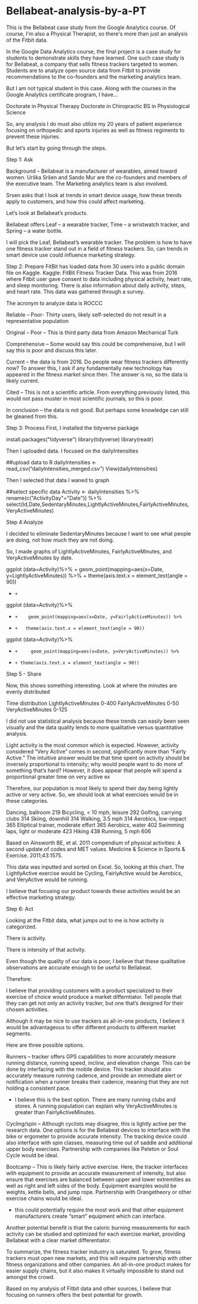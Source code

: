 # Bellabeat-analysis-by-a-PT
This is the Bellabeat case study from the Google Analytics course.  Of course, I'm also a Physical Therapist, so there's more than just an analysis of the Fitbit data.

In the Google Data Analytics course, the final project is a case study for students to demonstrate skills they have learned.  One such case study is for Bellabeat, a company that sells fitness trackers targeted to women.  Students are to analyze open source data from Fitbit to provide recommendations to the co-founders and the marketing analytics team.

But I am not typical student in this case.  Along with the courses in the Google Analytics certificate program, I have…

Doctorate in Physical Therapy
Doctorate in Chiropractic
BS in Physiological Science

So, any analysis I do must also utilize my 20 years of patient experience focusing on orthopedic and sports injuries as well as fitness regiments to prevent these injuries.

But let’s start by going through the steps.

Step 1: Ask

Background – Bellabeat is a manufacturer of wearables, aimed toward women.  Urška Sršen and Sando Mur are the co-founders and members of the executive team.  The Marketing analytics team is also involved.

Srsen asks that I look at trends in smart device usage, how these trends apply to customers, and how this could affect marketing.

Let’s look at Bellabeat’s products.

Bellabeat offers Leaf – a wearable tracker, Time – a wristwatch tracker, and Spring – a water bottle.

I will pick the Leaf, Bellabeat’s wearable tracker.  The problem is how to have one fitness tracker stand out in a field of fitness trackers.  So, can trends in smart device use could influence marketing strategy.

 
Step 2: Prepare
FitBit has loaded data from 30 users into a public domain file on Kaggle.  Kaggle: FitBit Fitness Tracker Data.  This was from 2016 where Fitbit user gave consent to data including physical activity, heart rate, and sleep monitoring.  There is also information about daily activity, steps, and heart rate.  This data was gathered through a survey.

The acronym to analyze data is ROCCC

Reliable – Poor- Thirty users, likely self-selected do not result in a representative population

Original – Poor – This is third party data from Amazon Mechanical Turk

Comprehensive – Some would say this could be comprehensive, but I will say this is poor and discuss this later.

Current – the data is from 2016.  Do people wear fitness trackers differently now?  To answer this, I ask if any fundamentally new technology has appeared in the fitness market since then.  The answer is no, so the data is likely current.

Cited – This is not a scientific article.  From everything previously listed, this would not pass muster in most scientific journals, so this is poor.


In conclusion – the data is not good.  But perhaps some knowledge can still be gleaned from this.



Step 3: Process
First, I installed the tidyverse package

install.packages("tidyverse")
library(tidyverse)
library(readr)

Then I uploaded data.  I focused on the dailyIntensities

##upload data to R
dailyIntensities ← read_csv(“dailyIntensities_merged.csv”)
View(dailyIntensities)


Then I selected that data I waned to graph

##select specific data
Activity <- dailyIntensities %>%
rename(c("ActivityDay"="Date")) %>%
select(Id,Date,SedentaryMinutes,LightlyActiveMinutes,FairlyActiveMinutes,VeryActiveMinutes)





Step 4:Analyze

I decided to eliminate SedentaryMinutes because I want to see what people are doing, not how much they are not doing.

So, I made graphs of LightlyActiveMinutes, FairlyActiveMinutes, and VeryActiveMinutes by date.









ggplot (data=Activity)%>%
     +     geom_point(mapping=aes(x=Date, y=LightlyActiveMinutes)) %>%
      +    theme(axis.text.x = element_text(angle = 90))





+     +   






















ggplot (data=Activity)%>%
+     +    geom_point(mapping=aes(x=Date, y=FairlyActiveMinutes)) %>%
+     +   theme(axis.text.x = element_text(angle = 90))




























ggplot (data=Activity)%>%
+     +     geom_point(mapping=aes(x=Date, y=VeryActiveMinutes)) %>%
+     + theme(axis.text.x = element_text(angle = 90))




















Step 5 - Share




Now, this shows something interesting.  Look at where the minutes are evenly distributed



Time distribution
LightlyActiveMinutes
0-400
FairlyActiveMinutes
0-50
VeryActiveMinutes
0-125


I did not use statistical analysis because these trends can easily been seen visually and the data quality lends to more qualitative versus quantitative analysis.


Light activity is the most common which is expected.  However, activity considered “Very Active” comes in second, significantly more than “Fairly Active.”  The intuitive answer would be that time spent on activity should be inversely proportional to intensity; why would people want to do more of something that’s hard?  However, it does appear that people will spend a proportional greater time on very active ex

Therefore, our population is most likely to spend their day being lightly active or very active.  So, we should look at what exercises would be in these categories.





Dancing, ballroom			219
Bicycling, < 10 mph, leisure		292
Golfing, carrying clubs		314
Skiing, downhill			314
Walking, 3.5 mph			314
Aerobics, low-impact			365
Elliptical trainer, moderate effort	365
Aerobics, water			402
Swimming laps, light or moderate	423
Hiking					438
Running, 5 mph			606


Based on Ainsworth BE, et al. 2011 compendium of physical activities: A second update of codes and MET values. Medicine & Science in Sports & Exercise. 2011;43:1575.

This  data was inputted and sorted on Excel.
So, looking at this chart.  The LightlyActive exercise would be Cycling, FairlyActive would be Aerobics, and VeryActive would be running.




I believe that focusing our product towards these activities would be an effective marketing strategy.






Step 6: Act 


Looking at the Fitbit data, what jumps out to me is how activity is categorized.

There is activity.

There is intensity of that activity.

Even though the quality of our data is poor, I believe that these qualitative observations are accurate enough to be useful to Bellabeat.


Therefore:

I believe that providing customers with a product specialized to their exercise of choice would produce a market differntiator.  Tell people that they can get not only an activity tracker, but one that’s designed for their chosen activities.



Although it may be nice to use trackers as all-in-one products, I believe it would be advantageous to offer different products to different market segments.

Here are three possible options.

Runners – tracker offers GPS capabilities to more accurately measure running distance, running speed, incline, and elevation change.  This can be done by interfacing with the mobile device.  This tracker should also accurately measure running cadence, and provide an immediate alert or notification when a runner breaks their cadence, meaning that they are not holding a consistent pace.  
 - I believe this is the best option.  There are many running clubs and stores.  A running population can explain why VeryActiveMinutes is greater than FairlyActiveMinutes.



Cycling/spin – Although cyclists may disagree, this is lightly active per the research data.  One options is for the Bellabeat devices to interface with the bike or ergometer to provide accurate intensity.  The tracking device could also interface with spin classes, measuring time out of saddle and additional upper body exercises.  Partnership with companies like Peleton or Soul Cycle would be ideal.

Bootcamp – This is likely fairly active exercise.  Here, the tracker interfaces with equipment to provide an accurate measurement of intensity, but also ensure that exercises are balanced between upper and lower extremities as well as right and left sides of the body.  Equipment examples would be weights, kettle bells, and jump rope.  Partnership with Orangetheory or other exercise chains would be ideal.
 - this could potentially require the most work and that other equipment manufacturers create “smart” equipment which can interface.


Another potential benefit is that the caloric burning measurements for each activity can be studied and optimized for each exercise market, providing Bellabeat with a clear market differentiator.  


To summarize, the fitness tracker industry is saturated.  To grow, fitness trackers must open new markets, and this will require partnership with other fitness organizations and other companies.  An all-in-one product makes for easier supply chains, but it also makes it virtually impossible to stand out amongst the crowd.  

Based on my analysis of Fitbit data and other sources, I believe that focusing on runners offers the best potential for growth.  

